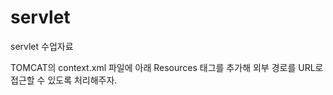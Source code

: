# servlet
servlet 수업자료

 TOMCAT의 context.xml 파일에 아래 Resources 태그를 추가해 외부 경로를 URL로 접근할 수 있도록 처리해주자.
 <Resources>
    <PreResources className="org.apache.catalina.webresources.DirResourceSet" webAppMount="your URL PATH" base="your upload directory" />
 </Resources>
